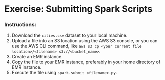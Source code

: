 # Exercise: Submitting Spark Scripts

### Instructions: 
1. Download the `cities.csv` dataset to your local machine.
2. Upload a file into an S3 location using the AWS S3 console, or you can use the AWS CLI command, like `aws s3 cp <your current file location>/<filename> s3://<bucket_name>`.
3. Create an EMR instance.
4. Copy the file to your EMR instance, preferably in your home directory of EMR instance.
5. Execute the file using `spark-submit <filename>.py`.
